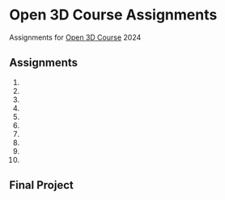 # Open 3D Course Assignments

Assignments for [Open 3D Course](https://www.open3dcourse.se) 2024

## Assignments


1. 
2. 
3. 
4. 
5. 
6. 
7. 
8. 
9. 
10. 

## Final Project
